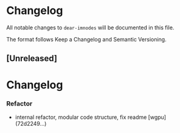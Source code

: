 # Changelog

All notable changes to `dear-imnodes` will be documented in this file.

The format follows Keep a Changelog and Semantic Versioning.

## [Unreleased]
# Changelog



### Refactor

- internal refactor, modular code structure, fix readme [wgpu] (72d2249…)



